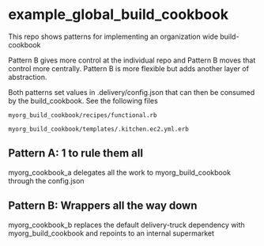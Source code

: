 # example_global_build_cookbook

This repo shows patterns for implementing an organization wide build-cookbook

Pattern B gives more control at the individual repo and Pattern B moves that control more centrally.  Pattern B is more flexible but adds another layer of abstraction.

Both patterns set values in .delivery/config.json that can then be consumed by the build_cookbook. See the following files

`myorg_build_cookbook/recipes/functional.rb`

`myorg_build_cookbook/templates/.kitchen.ec2.yml.erb`

## Pattern A: 1 to rule them all

myorg_cookbook_a delegates all the work to myorg_build_cookbook through the config.json

## Pattern B: Wrappers all the way down

myorg_cookbook_b replaces the default delivery-truck dependency with
myorg_build_cookbook and repoints to an internal supermarket
